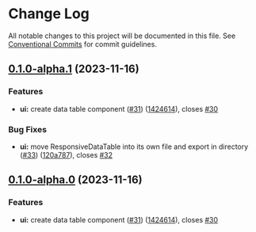 # Change Log

All notable changes to this project will be documented in this file.
See [Conventional Commits](https://conventionalcommits.org) for commit guidelines.

## [0.1.0-alpha.1](https://github.com/galaxymesh/galaxymesh/compare/@galaxymesh/ui@0.0.1...@galaxymesh/ui@0.1.0-alpha.1) (2023-11-16)


### Features

* **ui:** create data table component ([#31](https://github.com/galaxymesh/galaxymesh/issues/31)) ([1424614](https://github.com/galaxymesh/galaxymesh/commit/1424614cf42b8c2ed110aff5c00db321a8ed5a52)), closes [#30](https://github.com/galaxymesh/galaxymesh/issues/30)


### Bug Fixes

* **ui:** move ResponsiveDataTable into its own file and export in directory ([#33](https://github.com/galaxymesh/galaxymesh/issues/33)) ([120a787](https://github.com/galaxymesh/galaxymesh/commit/120a78721d2bafa190ba58604a09b26c0894a69e)), closes [#32](https://github.com/galaxymesh/galaxymesh/issues/32)



## [0.1.0-alpha.0](https://github.com/galaxymesh/galaxymesh/compare/@galaxymesh/ui@0.0.1...@galaxymesh/ui@0.1.0-alpha.0) (2023-11-16)


### Features

* **ui:** create data table component ([#31](https://github.com/galaxymesh/galaxymesh/issues/31)) ([1424614](https://github.com/galaxymesh/galaxymesh/commit/1424614cf42b8c2ed110aff5c00db321a8ed5a52)), closes [#30](https://github.com/galaxymesh/galaxymesh/issues/30)
